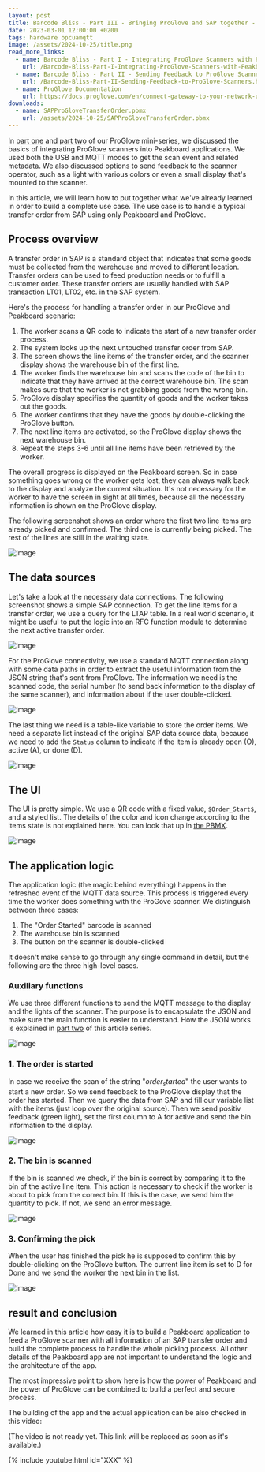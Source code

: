 ```yaml
---
layout: post
title: Barcode Bliss - Part III - Bringing ProGlove and SAP together - Transfer Order Use Case
date: 2023-03-01 12:00:00 +0200
tags: hardware opcuamqtt
image: /assets/2024-10-25/title.png
read_more_links:
  - name: Barcode Bliss - Part I - Integrating ProGlove Scanners with Peakboard
    url: /Barcode-Bliss-Part-I-Integrating-ProGlove-Scanners-with-Peakboard.html
  - name: Barcode Bliss - Part II - Sending Feedback to ProGlove Scanners
    url: /Barcode-Bliss-Part-II-Sending-Feedback-to-ProGlove-Scanners.html
  - name: ProGlove Documentation
    url: https://docs.proglove.com/en/connect-gateway-to-your-network-using-mqtt-integration.html
downloads:
  - name: SAPProGloveTransferOrder.pbmx
    url: /assets/2024-10-25/SAPProGloveTransferOrder.pbmx
---
```

In [part one](/Barcode-Bliss-Part-I-Integrating-ProGlove-Scanners-with-Peakboard.html) and [part two](/Barcode-Bliss-Part-II-Sending-Feedback-to-ProGlove-Scanners.html) of our ProGlove mini-series, we discussed the basics of integrating ProGlove scanners into Peakboard applications. We used both the USB and MQTT modes to get the scan event and related metadata. We also discussed options to send feedback to the scanner operator, such as a light with various colors or even a small display that's mounted to the scanner.

In this article, we will learn how to put together what we've already learned in order to build a complete use case. The use case is to handle a typical transfer order from SAP using only Peakboard and ProGlove.

## Process overview

A transfer order in SAP is a standard object that indicates that some goods must be collected from the warehouse and moved to different location. Transfer orders can be used to feed production needs or to fulfill a customer order. These transfer orders are usually handled with SAP transaction LT01, LT02, etc. in the SAP system.

Here's the process for handling a transfer order in our ProGlove and Peakboard scenario:

1. The worker scans a QR code to indicate the start of a new transfer order process.
1. The system looks up the next untouched transfer order from SAP.
2. The screen shows the line items of the transfer order, and the scanner display shows the warehouse bin of the first line.
3. The worker finds the warehouse bin and scans the code of the bin to indicate that they have arrived at the correct warehouse bin. The scan makes sure that the worker is not grabbing goods from the wrong bin.
4. ProGlove display specifies the quantity of goods and the worker takes out the goods.
5. The worker confirms that they have the goods by double-clicking the ProGlove button.
6. The next line items are activated, so the ProGlove display shows the next warehouse bin.
7. Repeat the steps 3-6 until all line items have been retrieved by the worker. 

The overall progress is displayed on the Peakboard screen. So in case something goes wrong or the worker gets lost, they can always walk back to the display and analyze the current situation. It's not necessary for the worker to have the screen in sight at all times, because all the necessary information is shown on the ProGlove display.

The following screenshot shows an order where the first two line items are already picked and confirmed. The third one is currently being picked. The rest of the lines are still in the waiting state.

![image](/assets/2024-10-25/010.png)

## The data sources

Let's take a look at the necessary data connections. The following screenshot shows a simple SAP connection. To get the line items for a transfer order, we use a query for the LTAP table. In a real world scenario, it might be useful to put the logic into an RFC function module to determine the next active transfer order.

![image](/assets/2024-10-25/020.png)

For the ProGlove connectivity, we use a standard MQTT connection along with some data paths in order to extract the useful information from the JSON string that's sent from ProGlove. The information we need is the scanned code, the serial number (to send back information to the display of the same scanner), and information about if the user double-clicked.

![image](/assets/2024-10-25/030.png)

The last thing we need is a table-like variable to store the order items. We need a separate list instead of the original SAP data source data, because we need to add the `Status` column to indicate if the item is already open (O), active (A), or done (D).

![image](/assets/2024-10-25/040.png)

## The UI 

The UI is pretty simple. We use a QR code with a fixed value, `$Order_Start$`, and a styled list. The details of the color and icon change according to the items state is not explained here. You can look that up in [the PBMX](/assets/2024-10-25/SAPProGloveTransferOrder.pbmx).

![image](/assets/2024-10-25/050.png)

## The application logic

The application logic (the magic behind everything) happens in the refreshed event of the MQTT data source. This process is triggered every time the worker does something with the ProGove scanner. We distinguish between three cases:

1. The "Order Started" barcode is scanned
2. The warehouse bin is scanned 
3. The button on the scanner is double-clicked

It doesn't make sense to go through any single command in detail, but the following are the three high-level cases.

### Auxiliary functions

We use three different functions to send the MQTT message to the display and the lights of the scanner. The purpose is to encapsulate the JSON and make sure the main function is easier to understand. How the JSON works is explained in [part two](/Barcode-Bliss-Part-II-Sending-Feedback-to-ProGlove-Scanners.html) of this article series.

![image](/assets/2024-10-25/055.png)

### 1. The order is started

In case we receive the scan of the string "$order_started$" the user wants to start a new order. So we send feedback to the ProGlove display that the order has started. Then we query the data from SAP and fill our variable list with the items (just loop over the original source). Then we send positiv feedback (green light), set the first column to A for active and send the bin information to the display.

![image](/assets/2024-10-25/060.png)

### 2. The bin is scanned

If the bin is scanned we check, if the bin is correct by comparing it to the bin of the active line item. This action is necessary to check if the worker is about to pick from the correct bin. If this is the case, we send him the quantity to pick. If not, we send an error message.

![image](/assets/2024-10-25/070.png)

### 3. Confirming the pick

When the user has finished the pick he is supposed to confirm this by double-clicking on the ProGlove button. The current line item is set to D for Done and we send the worker the next bin in the list.

![image](/assets/2024-10-25/080.png)

## result and conclusion

We learned in this article how easy it is to build a Peakboard application to feed a ProGlove scanner with all information of an SAP transfer order and build the complete process to handle the whole picking process. All other details of the Peakboard app are not important to understand the logic and the architecture of the app. 

The most impressive point to show here is how the power of Peakboard and the power of ProGlove can be combined to build a perfect and secure process.

The building of the app and the actual application can be also checked in this video:

(The video is not ready yet. This link will be replaced as soon as it's available.)

{% include youtube.html id="XXX" %}



